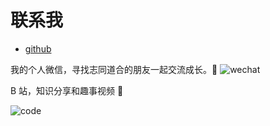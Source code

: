 # 联系我

- [github](https://github.com/Jimmylxue)

我的个人微信，寻找志同道合的朋友一起交流成长。🌻
![wechat](/assets/wechat.jpg)

B 站，知识分享和趣事视频 🚩

![code](/assets/bilibili.jpg)
